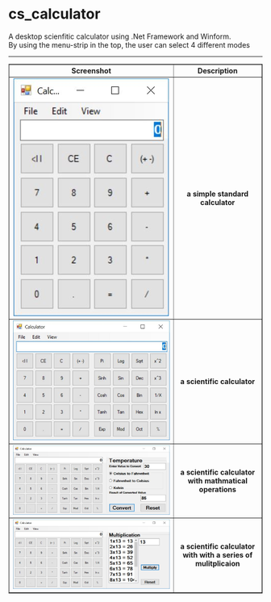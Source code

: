 # cs_calculator
A desktop scienfitic calculator using .Net Framework and Winform. <br>
By using the menu-strip in the top, the user can select 4 different modes

<hr>
<table  border = "1">
  <tr> <th> Screenshot </th> <th> Description </th> </tr>
  <tr> <td align ="center"><img src='img/standard.JPG' height ="50%">  </td> <td align ="center"> <b>a simple standard calculator </b>  </td> </tr>
  <tr> <td align ="center"><img src='img/Scientific.JPG' height = "70%">  </td> <td align ="center"> <b>a scientific calculator </b> </td> </tr>
  <tr> <td align ="center"><img src='img/temperature.JPG'>  </td> <td align ="center"> <b>a scientific calculator with mathmatical operations </b> </td> </tr>
  <tr> <td align ="center"><img src='img/multiplication.JPG'>  </td> <td align ="center"> <b>a scientific calculator with with a series of mulitplicaion </b> </td> </tr>
</table>

